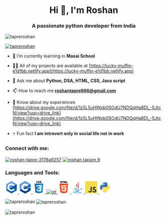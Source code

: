 <h1 align="center">Hi 👋, I'm Roshan</h1>
<h3 align="center">A passionate python developer from India</h3>

<p align="left"> <img src="https://komarev.com/ghpvc/?username=tapreroshan&label=Profile%20views&color=0e75b6&style=flat" alt="tapreroshan" /> </p>

<p align="left"> <a href="https://github.com/ryo-ma/github-profile-trophy"><img src="https://github-profile-trophy.vercel.app/?username=tapreroshan" alt="tapreroshan" /></a> </p>

- 🌱 I’m currently learning in **Masai School**

- 👨‍💻 All of my projects are available at [https://lucky-muffin-e1d1bb.netlify.app](https://lucky-muffin-e1d1bb.netlify.app)

- 💬 Ask me about **Python, DSA, HTML, CSS, Java script**

- 📫 How to reach me **roshantapre666@gmail.com**

- 📄 Know about my experiences [https://drive.google.com/file/d/1z5L5uHlNxb0SOdU7NDQqHa8Dl_-5JtcN/view?usp=drive_link](https://drive.google.com/file/d/1z5L5uHlNxb0SOdU7NDQqHa8Dl_-5JtcN/view?usp=drive_link)

- ⚡ Fun fact **I am introvert only in social life not in work**

<h3 align="left">Connect with me:</h3>
<p align="left">
<a href="https://linkedin.com/in/roshan-tapre-3178a9257" target="blank"><img align="center" src="https://raw.githubusercontent.com/rahuldkjain/github-profile-readme-generator/master/src/images/icons/Social/linked-in-alt.svg" alt="roshan-tapre-3178a9257" height="30" width="40" /></a>
<a href="https://instagram.com/roshan.tapare.9" target="blank"><img align="center" src="https://raw.githubusercontent.com/rahuldkjain/github-profile-readme-generator/master/src/images/icons/Social/instagram.svg" alt="roshan.tapare.9" height="30" width="40" /></a>
</p>

<h3 align="left">Languages and Tools:</h3>
<p align="left"> <a href="https://www.cprogramming.com/" target="_blank" rel="noreferrer"> <img src="https://raw.githubusercontent.com/devicons/devicon/master/icons/c/c-original.svg" alt="c" width="40" height="40"/> </a> <a href="https://www.w3schools.com/cpp/" target="_blank" rel="noreferrer"> <img src="https://raw.githubusercontent.com/devicons/devicon/master/icons/cplusplus/cplusplus-original.svg" alt="cplusplus" width="40" height="40"/> </a> <a href="https://www.w3schools.com/css/" target="_blank" rel="noreferrer"> <img src="https://raw.githubusercontent.com/devicons/devicon/master/icons/css3/css3-original-wordmark.svg" alt="css3" width="40" height="40"/> </a> <a href="https://git-scm.com/" target="_blank" rel="noreferrer"> <img src="https://www.vectorlogo.zone/logos/git-scm/git-scm-icon.svg" alt="git" width="40" height="40"/> </a> <a href="https://www.w3.org/html/" target="_blank" rel="noreferrer"> <img src="https://raw.githubusercontent.com/devicons/devicon/master/icons/html5/html5-original-wordmark.svg" alt="html5" width="40" height="40"/> </a> <a href="https://www.java.com" target="_blank" rel="noreferrer"> <img src="https://raw.githubusercontent.com/devicons/devicon/master/icons/java/java-original.svg" alt="java" width="40" height="40"/> </a> <a href="https://developer.mozilla.org/en-US/docs/Web/JavaScript" target="_blank" rel="noreferrer"> <img src="https://raw.githubusercontent.com/devicons/devicon/master/icons/javascript/javascript-original.svg" alt="javascript" width="40" height="40"/> </a> <a href="https://www.python.org" target="_blank" rel="noreferrer"> <img src="https://raw.githubusercontent.com/devicons/devicon/master/icons/python/python-original.svg" alt="python" width="40" height="40"/> </a> </p>

<p><img align="left" src="https://github-readme-stats.vercel.app/api/top-langs?username=tapreroshan&show_icons=true&locale=en&layout=compact" alt="tapreroshan" /></p>

<p>&nbsp;<img align="center" src="https://github-readme-stats.vercel.app/api?username=tapreroshan&show_icons=true&locale=en" alt="tapreroshan" /></p>

<p><img align="center" src="https://github-readme-streak-stats.herokuapp.com/?user=tapreroshan&" alt="tapreroshan" /></p>
